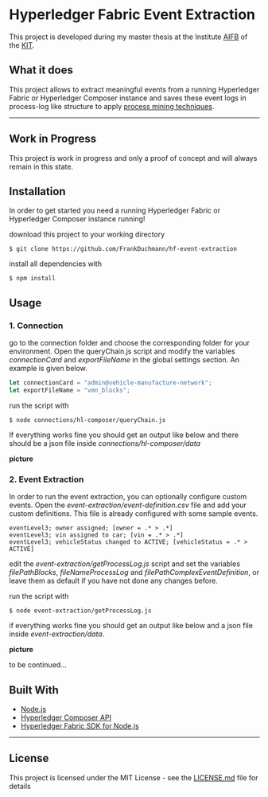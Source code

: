 # Hyperledger Fabric Event Extraction

This project is developed during my master thesis at the Institute [AIFB](http://www.aifb.kit.edu/web/Hauptseite) of the [KIT](http://www.kit.edu).

## What it does

This project allows to extract meaningful events from a running Hyperledger Fabric or Hyperledger Composer instance and saves these event logs in process-log like structure to apply [process mining techniques](https://www.win.tue.nl/ieeetfpm/downloads/Process%20Mining%20Manifesto.pdf).

---

## Work in Progress
This project is work in progress and only a proof of concept and will always remain in this state.

## Installation
In order to get started you need a running Hyperledger Fabric or Hyperledger Composer instance running!

download this project to your working directory
```console
$ git clone https://github.com/FrankDuchmann/hf-event-extraction 
```

install all dependencies with
```console
$ npm install
```

## Usage

### 1. Connection 
go to the connection folder and choose the corresponding folder for your environment. Open the queryChain.js script and modify the variables *connectionCard* and *exportFileName* in the global settings section. An example is given below.

```javascript
let connectionCard = "admin@vehicle-manufacture-network";
let exportFileName = "vmn_blocks";
```

run the script with
```console
$ node connections/hl-composer/queryChain.js
```

If everything works fine you should get an output like below and there should be a json file inside *connections/hl-composer/data*

**picture**

### 2. Event Extraction
In order to run the event extraction, you can optionally configure custom events. Open the *event-extraction/event-definition.csv* file and add your custom definitions. This file is already configured with some sample events.

```csv
eventLevel3; owner assigned; [owner = .* > .*]
eventLevel3; vin assigned to car; [vin = .* > .*]
eventLevel3; vehicleStatus changed to ACTIVE; [vehicleStatus = .* > ACTIVE]
```

edit the *event-extraction/getProcessLog.js* script and set the variables *filePathBlocks*, *fileNameProcessLog* and *filePathComplexEventDefinition*, or leave them as default if you have not done any changes before.

run the script with 
```console
$ node event-extraction/getProcessLog.js
```

if everything works fine you should get an output like below and a json file inside *event-extraction/data*.

**picture**


to be continued...


## Built With

* [Node.js](https://nodejs.org/en/)
* [Hyperledger Composer API](https://hyperledger.github.io/composer/v0.19/api/api-doc-index)
* [Hyperledger Fabric SDK for Node.js](https://fabric-sdk-node.github.io/release-1.4/index.html)

---
## License

This project is licensed under the MIT License - see the [LICENSE.md](LICENSE.md) file for details
